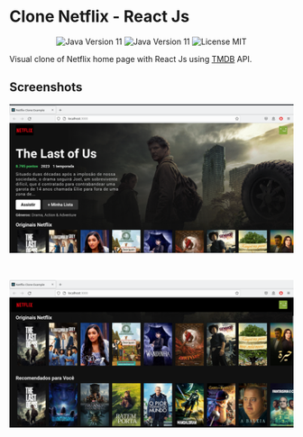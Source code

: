 # Clone Netflix - React Js

<p align="center">
<a><img src="https://img.shields.io/static/v1?label=npm&message=8.9.13&color=blue" alt="Java Version 11"/></a>
<a><img src="https://img.shields.io/static/v1?label=Node&message=18.13.0&color=yellow" alt="Java Version 11"/></a>
<a><img src="https://img.shields.io/static/v1?label=Licence&message=MIT&color=brightgreen" alt="License MIT"></a>
</p>

Visual clone of Netflix home page with React Js using [TMDB](https://www.themoviedb.org/) API.

## Screenshots

![Second Screenshot](/src/assets/page001.png?raw=true "First Screenshot.")

<br>

![Second Screenshot](/src/assets/page002.png?raw=true "Second Screenshot..")

